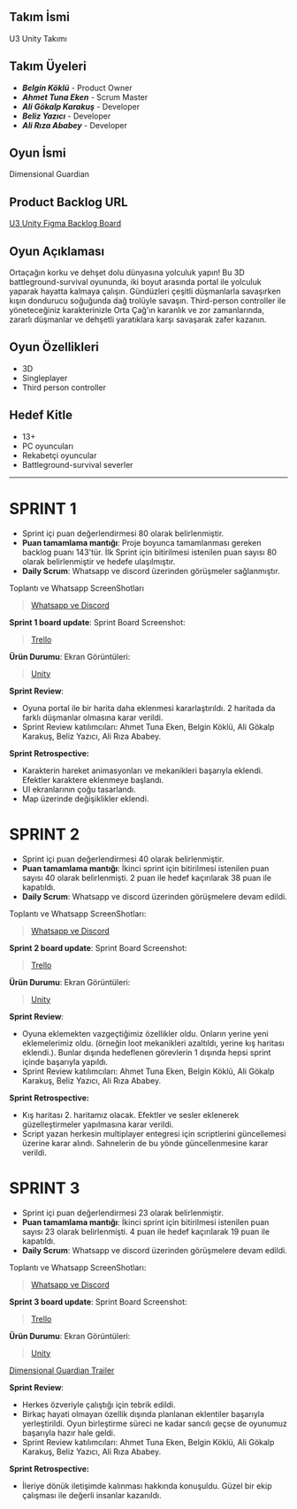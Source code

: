 ## Takım İsmi
U3 Unity Takımı

## Takım Üyeleri
- ***Belgin Köklü*** - Product Owner
- ***Ahmet Tuna Eken*** - Scrum Master
- ***Ali Gökalp Karakuş*** - Developer
- ***Beliz Yazıcı*** - Developer
- ***Ali Rıza Ababey*** - Developer

## Oyun İsmi
Dimensional Guardian

## Product Backlog URL
[U3 Unity Figma Backlog Board](https://www.figma.com/board/g2niP20sDSIiggz5IzWDCj/BOOTCAMP-3?node-id=0-1&t=XVti6esxJnMpuAw6-1)

## Oyun Açıklaması
Ortaçağın korku ve dehşet dolu dünyasına yolculuk yapın! Bu 3D battleground-survival oyununda, iki boyut arasında portal ile yolculuk yaparak hayatta kalmaya çalışın. Gündüzleri çeşitli düşmanlarla savaşırken kışın dondurucu soğuğunda dağ trolüyle savaşın. Third-person controller ile yöneteceğiniz karakterinizle Orta Çağ'ın karanlık ve zor zamanlarında, zararlı düşmanlar ve dehşetli yaratıklara karşı savaşarak zafer kazanın.

## Oyun Özellikleri
- 3D
- Singleplayer
- Third person controller

## Hedef Kitle
- 13+
- PC oyuncuları
- Rekabetçi oyuncular
- Battleground-survival severler

---
# **SPRINT 1**
- Sprint içi puan değerlendirmesi 80 olarak belirlenmiştir.
- **Puan tamamlama mantığı**: Proje boyunca tamamlanması gereken backlog puanı 143'tür. İlk Sprint için bitirilmesi istenilen puan sayısı 80 olarak belirlenmiştir ve hedefe ulaşılmıştır.
- **Daily Scrum**: Whatsapp ve discord üzerinden görüşmeler sağlanmıştır.
  
Toplantı ve Whatsapp ScreenShotları <blockquote class="imgur-embed-pub" lang="en" data-id="a/tT5yDdA"  ><a href="https://imgur.com/a/xp1fQKD">Whatsapp ve Discord</a></blockquote>

**Sprint 1 board update**: Sprint Board Screenshot: 
<blockquote class="imgur-embed-pub" lang="en" data-id="a/tT5yDdA"  ><a href="https://imgur.com/a/UBvPNca">Trello</a></blockquote>

**Ürün Durumu**: Ekran Görüntüleri:
<blockquote class="imgur-embed-pub" lang="en" data-id="a/tT5yDdA"  ><a href="https://imgur.com/a/b8ijTpV">Unity</a></blockquote>


**Sprint Review**:
- Oyuna portal ile bir harita daha eklenmesi kararlaştırıldı. 2 haritada da farklı düşmanlar olmasına karar verildi.
- Sprint Review katılımcıları: Ahmet Tuna Eken, Belgin Köklü, Ali Gökalp Karakuş, Beliz Yazıcı, Ali Rıza Ababey.

**Sprint Retrospective:**
- Karakterin hareket animasyonları ve mekanikleri başarıyla eklendi. Efektler karaktere eklenmeye başlandı.
- UI ekranlarının çoğu tasarlandı.
- Map üzerinde değişiklikler eklendi.

# **SPRINT 2**
- Sprint içi puan değerlendirmesi 40 olarak belirlenmiştir.
- **Puan tamamlama mantığı**: İkinci sprint için bitirilmesi istenilen puan sayısı 40 olarak belirlenmişti. 2 puan ile hedef kaçırılarak 38 puan ile kapatıldı.
- **Daily Scrum**: Whatsapp ve discord üzerinden görüşmelere devam edildi.

Toplantı ve Whatsapp ScreenShotları: <blockquote class="imgur-embed-pub" lang="en" data-id="a/tT5yDdA"  ><a href="https://imgur.com/a/DOHpQyh">Whatsapp ve Discord</a></blockquote>

**Sprint 2 board update**: Sprint Board Screenshot: 
<blockquote class="imgur-embed-pub" lang="en" data-id="a/tT5yDdA"  ><a href="https://imgur.com/a/0CHeaK1">Trello</a></blockquote>

**Ürün Durumu**: Ekran Görüntüleri:
<blockquote class="imgur-embed-pub" lang="en" data-id="a/tT5yDdA"  ><a href="https://imgur.com/a/XCtVTvY">Unity</a></blockquote>


**Sprint Review**:
- Oyuna eklemekten vazgeçtiğimiz özellikler oldu. Onların yerine yeni eklemelerimiz oldu. (örneğin loot mekanikleri azaltıldı, yerine kış haritası eklendi.). Bunlar dışında hedeflenen görevlerin 1 dışında hepsi sprint içinde başarıyla yapıldı.
- Sprint Review katılımcıları: Ahmet Tuna Eken, Belgin Köklü, Ali Gökalp Karakuş, Beliz Yazıcı, Ali Rıza Ababey.

**Sprint Retrospective:**
- Kış haritası 2. haritamız olacak. Efektler ve sesler eklenerek güzelleştirmeler yapılmasına karar verildi.
- Script yazan herkesin multiplayer entegresi için scriptlerini güncellemesi üzerine karar alındı. Sahnelerin de bu yönde güncellenmesine karar verildi.

# **SPRINT 3**
- Sprint içi puan değerlendirmesi 23 olarak belirlenmiştir.
- **Puan tamamlama mantığı**: İkinci sprint için bitirilmesi istenilen puan sayısı 23 olarak belirlenmişti. 4 puan ile hedef kaçırılarak 19 puan ile kapatıldı.
- **Daily Scrum**: Whatsapp ve discord üzerinden görüşmelere devam edildi.

Toplantı ve Whatsapp ScreenShotları: <blockquote class="imgur-embed-pub" lang="en" data-id="a/tT5yDdA"  ><a href="https://imgur.com/a/8VsKDE3">Whatsapp ve Discord</a></blockquote>

**Sprint 3 board update**: Sprint Board Screenshot: 
<blockquote class="imgur-embed-pub" lang="en" data-id="a/tT5yDdA"  ><a href="https://imgur.com/a/ZVcU55d">Trello</a></blockquote>

**Ürün Durumu**: Ekran Görüntüleri: 
<blockquote class="imgur-embed-pub" lang="en" data-id="a/tT5yDdA"  ><a href="https://imgur.com/a/EsjWcer">Unity</a></blockquote>

[Dimensional Guardian Trailer](https://www.youtube.com/watch?v=tlhcy4fOI5I)

**Sprint Review**:
- Herkes özveriyle çalıştığı için tebrik edildi.
- Birkaç hayati olmayan özellik dışında planlanan eklentiler başarıyla yerleştirildi. Oyun birleştirme süreci ne kadar sancılı geçse de oyunumuz başarıyla hazır hale geldi.
- Sprint Review katılımcıları: Ahmet Tuna Eken, Belgin Köklü, Ali Gökalp Karakuş, Beliz Yazıcı, Ali Rıza Ababey.

**Sprint Retrospective:**
- İleriye dönük iletişimde kalınması hakkında konuşuldu. Güzel bir ekip çalışması ile değerli insanlar kazanıldı.
